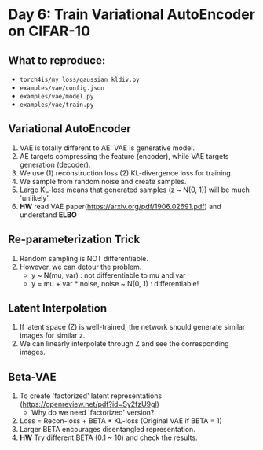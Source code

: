 # Day 6: Train Variational AutoEncoder on CIFAR-10

## What to reproduce:

* `torch4is/my_loss/gaussian_kldiv.py`
* `examples/vae/config.json`
* `examples/vae/model.py`
* `examples/vae/train.py`

## Variational AutoEncoder

1. VAE is totally different to AE: VAE is generative model.
2. AE targets compressing the feature (encoder), while VAE targets generation (decoder).
3. We use (1) reconstruction loss (2) KL-divergence loss for training.
4. We sample from random noise and create samples.
5. Large KL-loss means that generated samples (z ~ N(0, 1)) will be much 'unlikely'.
6. **HW** read VAE paper(https://arxiv.org/pdf/1906.02691.pdf) and understand **ELBO**

## Re-parameterization Trick

1. Random sampling is NOT differentiable.
2. However, we can detour the problem.
   * y ~ N(mu, var)  : not differentiable to mu and var
   * y = mu + var * noise, noise ~ N(0, 1) : differentiable!
   
## Latent Interpolation

1. If latent space (Z) is well-trained, the network should generate similar images for similar z.
2. We can linearly interpolate through Z and see the corresponding images.

## Beta-VAE

1. To create 'factorized' latent representations (https://openreview.net/pdf?id=Sy2fzU9gl)
   * Why do we need 'factorized' version?
2. Loss = Recon-loss + BETA * KL-loss (Original VAE if BETA = 1)
3. Larger BETA encourages disentangled representation.
4. **HW** Try different BETA (0.1 ~ 10) and check the results.